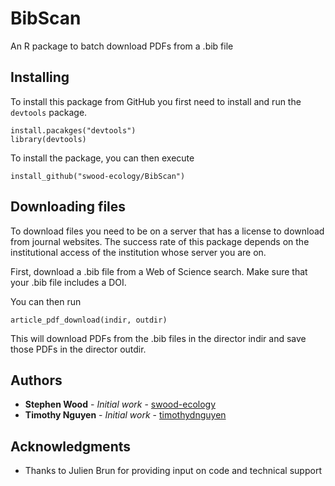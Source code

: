 # BibScan

An R package to batch download PDFs from a .bib file

## Installing

To install this package from GitHub you first need to install and run the ```devtools``` package.

```
install.pacakges("devtools")
library(devtools)
```

To install the package, you can then execute

```
install_github("swood-ecology/BibScan")
```

## Downloading files

To download files you need to be on a server that has a license to download from journal websites. The success rate of this package depends on the institutional access of the institution whose server you are on.

First, download a .bib file from a Web of Science search. Make sure that your .bib file includes a DOI.

You can then run

```
article_pdf_download(indir, outdir)
```

This will download PDFs from the .bib files in the director indir and save those PDFs in the director outdir.

## Authors

* **Stephen Wood** - *Initial work* - [swood-ecology](https://github.com/swood-ecology)
* **Timothy Nguyen** - *Initial work* - [timothydnguyen](https://github.com/timothydnguyen)

## Acknowledgments

* Thanks to Julien Brun for providing input on code and technical support
